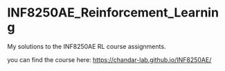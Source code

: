 # INF8250AE_Reinforcement_Learning
My solutions to the INF8250AE RL course assignments.

you can find the course here:
https://chandar-lab.github.io/INF8250AE/
